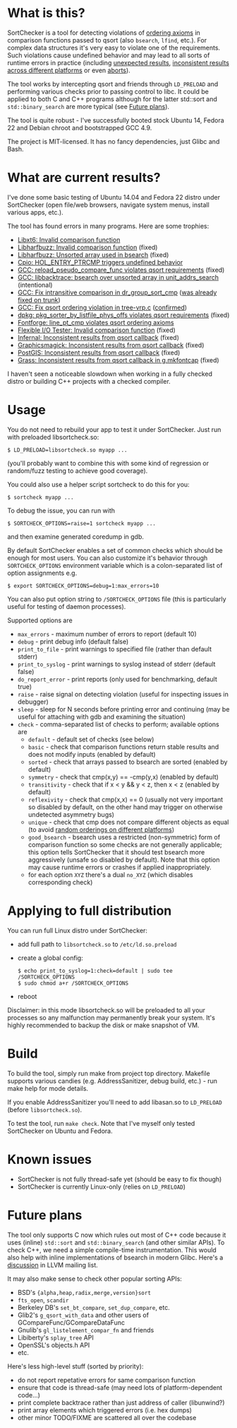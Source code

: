 # What is this?

SortChecker is a tool for detecting violations
of [ordering axioms](http://pubs.opengroup.org/onlinepubs/009695399/functions/qsort.html)
in comparison functions passed to qsort
(also `bsearch`, `lfind`, etc.). For complex data structures it's very
easy to violate one of the requirements. Such violations cause
undefined behavior and may lead to all sorts of runtime
errors in practice (including [unexpected results](https://groups.google.com/d/topic/golang-checkins/w4YWUgBhjJ0),
[inconsistent results across different platforms](https://gcc.gnu.org/ml/gcc/2017-07/msg00078.html)
or even [aborts](https://bugzilla.samba.org/show_bug.cgi?id=3959)).

The tool works by intercepting qsort and friends through `LD_PRELOAD`
and performing various checks prior to passing control to libc.
It could be applied to both C and C++ programs although for the
latter std::sort and `std::binary_search` are more typical
(see [Future plans](#future-plans)).

The tool is quite robust - I've successfully
booted stock Ubuntu 14, Fedora 22 and Debian chroot and bootstrapped
GCC 4.9.

The project is MIT-licensed. It has no fancy dependencies,
just Glibc and Bash.

# What are current results?

I've done some basic testing of Ubuntu 14.04 and Fedora 22 distro
under SortChecker (open file/web browsers, navigate system menus,
install various apps, etc.).

The tool has found errors in many programs.  Here are some trophies:
* [Libxt6: Invalid comparison function](https://bugs.freedesktop.org/show_bug.cgi?id=93273)
* [Libharfbuzz: Invalid comparison function](https://bugs.freedesktop.org/show_bug.cgi?id=93274) (fixed)
* [Libharfbuzz: Unsorted array used in bsearch](https://bugs.freedesktop.org/show_bug.cgi?id=93275) (fixed)
* [Cpio: HOL\_ENTRY\_PTRCMP triggers undefined behavior](http://savannah.gnu.org/bugs/index.php?46638)
* [GCC: reload\_pseudo\_compare\_func violates qsort requirements](https://gcc.gnu.org/bugzilla/show_bug.cgi?id=68988) (fixed)
* [GCC: libbacktrace: bsearch over unsorted array in unit\_addrs\_search](https://gcc.gnu.org/bugzilla/show_bug.cgi?id=69050) (intentional)
* [GCC: Fix intransitive comparison in dr\_group\_sort\_cmp](https://gcc.gnu.org/ml/gcc-patches/2015-12/msg02141.html) ([was already fixed on trunk](https://gcc.gnu.org/ml/gcc-patches/2015-11/msg02444.html))
* [GCC: Fix qsort ordering violation in tree-vrp.c](https://gcc.gnu.org/ml/gcc-patches/2017-07/msg00882.html) ([confirmed](https://gcc.gnu.org/ml/gcc-patches/2017-07/msg00897.html))
* [dpkg: pkg\_sorter\_by\_listfile\_phys\_offs violates qsort requirements](https://bugs.debian.org/cgi-bin/bugreport.cgi?bug=808912) (fixed)
* [Fontforge: line\_pt\_cmp violates qsort ordering axioms](https://github.com/fontforge/fontforge/issues/2602)
* [Flexible I/O Tester: Invalid comparison function](https://github.com/axboe/fio/issues/140) (fixed)
* [Infernal: Inconsistent results from qsort callback](https://github.com/EddyRivasLab/infernal/issues/11) (fixed)
* [Graphicsmagick: Inconsistent results from qsort callback](https://sourceforge.net/p/graphicsmagick/bugs/562/) (fixed)
* [PostGIS: Inconsistent results from qsort callback](https://trac.osgeo.org/postgis/ticket/4093) (fixed)
* [Grass: Inconsistent results from qsort callback in g.mkfontcap](https://trac.osgeo.org/grass/ticket/3564) (fixed)

I haven't seen a noticeable slowdown when working in a fully checked
distro or building C++ projects with a checked compiler.

# Usage

You do not need to rebuild your app to test it under SortChecker.
Just run with preloaded libsortcheck.so:

```
$ LD_PRELOAD=libsortcheck.so myapp ...
```

(you'll probably want to combine this with some kind of regression
or random/fuzz testing to achieve good coverage).

You could also use a helper script sortcheck to do this for you:

```
$ sortcheck myapp ...
```

To debug the issue, you can run with

```
$ SORTCHECK_OPTIONS=raise=1 sortcheck myapp ...
```

and then examine generated coredump in gdb.

By default SortChecker enables a set of common checks which should
be enough for most users. You can also customize it's behavior
through `SORTCHECK_OPTIONS` environment variable which is
a colon-separated list of option assignments e.g.

```
$ export SORTCHECK_OPTIONS=debug=1:max_errors=10
```

You can also put option string to `/SORTCHECK_OPTIONS` file
(this is particularly useful for testing of daemon processes).

Supported options are
* `max_errors` - maximum number of errors to report (default 10)
* `debug` - print debug info (default false)
* `print_to_file` - print warnings to specified file (rather
than default stderr)
* `print_to_syslog` - print warnings to syslog instead of stderr
(default false)
* `do_report_error` - print reports (only used for benchmarking,
default true)
* `raise` - raise signal on detecting violation (useful for
inspecting issues in debugger)
* `sleep` - sleep for N seconds before printing error and continuing
(may be useful for attaching with gdb and examining the situation)
* `check` - comma-separated list of checks to perform;
available options are
  * `default` - default set of checks (see below)
  * `basic` - check that comparison functions return stable results
  and does not modify inputs (enabled by default)
  * `sorted` - check that arrays passed to bsearch are sorted (enabled
  by default)
  * `symmetry` - check that cmp(x,y) == -cmp(y,x) (enabled by default)
  * `transitivity` - check that if x < y && y < z, then x < z
  (enabled by default)
  * `reflexivity` - check that cmp(x,x) == 0 (usually not very important
  so disabled by default, on the other hand may trigger on otherwise
  undetected asymmetry bugs)
  * `unique` - check that cmp does not compare different objects
  as equal (to avoid [random orderings on different platforms](https://gcc.gnu.org/ml/gcc/2017-07/msg00078.html))
  * `good_bsearch` - bsearch uses a restricted (non-symmetric) form
  of comparison function so some checks are not generally applicable;
  this option tells SortChecker that it should test bsearch more
  aggressively (unsafe so disabled by default). Note that this
  option may cause runtime errors or crashes if applied
  inappropriately.
  * for each option `XYZ` there's a dual `no_XYZ` (which disables
  corresponding check)

# Applying to full distribution

You can run full Linux distro under SortChecker:
* add full path to `libsortcheck.so` to `/etc/ld.so.preload`
* create a global config:

  ```
  $ echo print_to_syslog=1:check=default | sudo tee /SORTCHECK_OPTIONS 
  $ sudo chmod a+r /SORTCHECK_OPTIONS
  ```

* reboot

Disclaimer: in this mode libsortcheck.so will be preloaded to
all your processes so any malfunction may permanently break your
system. It's highly recommended to backup the disk or make
snapshot of VM.

# Build

To build the tool, simply run make from project top directory.
Makefile supports various candies (e.g. AddressSanitizer,
debug build, etc.) - run make help for mode details.

If you enable AddressSanitizer you'll need to add libasan.so
to `LD_PRELOAD` (before `libsortcheck.so`).

To test the tool, run `make check`. Note that I've myself only
tested SortChecker on Ubuntu and Fedora.

# Known issues

* SortChecker is not fully thread-safe yet (should be easy to fix though)
* SortChecker is currently Linux-only (relies on `LD_PRELOAD`)

# Future plans

The tool only supports C now which rules out most of C++ code
because it uses (inline) `std::sort` and `std::binary_search`
(and other similar APIs). To check C++, we need a simple
compile-time instrumentation. This would also help with inline
implementations of bsearch in modern Glibc.
Here's a [discussion](http://lists.llvm.org/pipermail/llvm-dev/2016-January/093835.html)
in LLVM mailing list.

It may also make sense to check other popular sorting APIs:
* BSD's `{alpha,heap,radix,merge,version}sort`
* `fts_open`, `scandir`
* Berkeley DB's `set_bt_compare`, `set_dup_compare`, etc.
* Glib2's `g_qsort_with_data` and other users of GCompareFunc/GCompareDataFunc
* Gnulib's `gl_listelement_compar_fn` and friends
* Libiberty's `splay_tree` API
* OpenSSL's objects.h API
* etc.

Here's less high-level stuff (sorted by priority):
* do not report repetative errors for same comparison function
* ensure that code is thread-safe (may need lots of platform-dependent code...)
* print complete backtrace rather than just address of caller (libunwind?)
* print array elements which triggered errors (i.e. hex dumps)
* other minor TODO/FIXME are scattered all over the codebase
